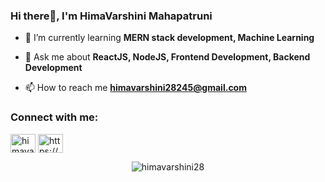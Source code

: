 <h3 align="left">Hi there👋, I'm HimaVarshini Mahapatruni</h3>


- 🌱 I’m currently learning **MERN stack development, Machine Learning**

- 💬 Ask me about **ReactJS, NodeJS, Frontend Development, Backend Development**

- 📫 How to reach me **himavarshini28245@gmail.com**

<h3 align="left">Connect with me:</h3>
<p align="left">
<a href="https://twitter.com/himavarshini28" target="blank"><img align="center" src="https://raw.githubusercontent.com/rahuldkjain/github-profile-readme-generator/master/src/images/icons/Social/twitter.svg" alt="himavarshini28" height="30" width="40" /></a>
<a href="https://linkedin.com/in/https://www.linkedin.com/in/himavarshini-mahapatruni-285121269/" target="blank"><img align="center" src="https://raw.githubusercontent.com/rahuldkjain/github-profile-readme-generator/master/src/images/icons/Social/linked-in-alt.svg" alt="https://www.linkedin.com/in/himavarshini-mahapatruni-285121269/" height="30" width="40" /></a>

</p>


<div align="center">
  <p>
    <img src="https://github-readme-stats.vercel.app/api/top-langs?username=himavarshini28&show_icons=true&locale=en&layout=compact&theme=dark" alt="himavarshini28" />
  </p>
 

</div>



